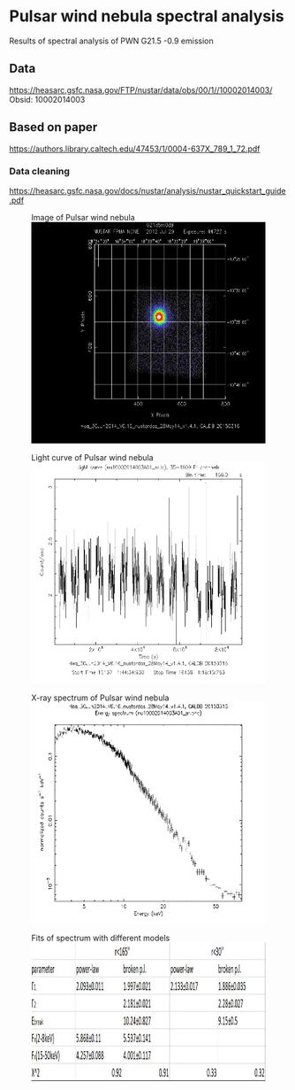 # Pulsar wind nebula spectral analysis

Results of spectral analysis of PWN G21.5 -0.9 emission


## Data
https://heasarc.gsfc.nasa.gov/FTP/nustar/data/obs/00/1//10002014003/
Obsid: 10002014003

## Based on paper
https://authors.library.caltech.edu/47453/1/0004-637X_789_1_72.pdf

### Data cleaning
https://heasarc.gsfc.nasa.gov/docs/nustar/analysis/nustar_quickstart_guide.pdf

<figure>
  <figtitle>Image of Pulsar wind nebula</figtitle>
  <img src="./arcsec 165/nu10002014003A01_im.gif" width="500" height="400">
</figure>

<figure>
  <figtitle>Light curve of Pulsar wind nebula</figtitle>
  <img src="./arcsec 165/nu10002014003A01_lc.gif" width="500" height="400">
</figure>

<figure>
  <figtitle>X-ray spectrum of Pulsar wind nebula</figtitle>
  <img src="./arcsec 165/nu10002014003A01_ph.gif" width="500" height="400">
</figure>


<figure>
  <figtitle>Fits of spectrum with different models</figtitle>
  <img src="./ApproxRes_mine.jpg" width="1000" height="250">
</figure>
